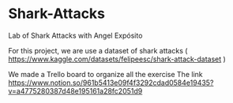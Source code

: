 # Shark-Attacks
Lab of Shark Attacks with Angel Expósito 

For this project, we are use a dataset of shark attacks ( https://www.kaggle.com/datasets/felipeesc/shark-attack-dataset )

We made a Trello board to organize all the exercise 
The link https://www.notion.so/961b5413e09f4f3292cdad0584e19435?v=a4775280387d48e195161a28fc2051d9

